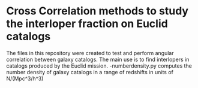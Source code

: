 # Cross Correlation methods to study the interloper fraction on Euclid catalogs
The files in this repository were created to test and perform angular correlation between galaxy catalogs. The main use is to find interlopers in catalogs produced by the Euclid mission.
-numberdensity.py computes the number density of galaxy catalogs in a range of redshifts in units of N/(Mpc^3/h^3)
